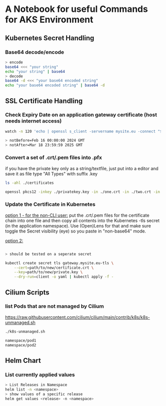 # A Notebook for useful Commands for AKS Environment

## Kubernetes Secret Handling

### Base64 decode/encode

```bash
> encode
base64 <<< "your string"
echo "your string" | base64
> decode
base64 -d <<< "your base64 encoded string"
echo "your base64 encoded string" | base64 -d
```

## SSL Certificate Handling

### Check Expiry Date on an application gateway certificate (host needs internet access)

```bash
watch -n 120 'echo | openssl s_client -servername mysite.eu -connect "$(dig +short mysite.eu)":443  2>/dev/null | openssl x509 -noout -dates'

> notBefore=Feb 16 00:00:00 2024 GMT
> notAfter=Mar 18 23:59:59 2025 GMT
```

### Convert a set of .crt/.pem files into .pfx 

if you have the private key only as a string/textfile, just put into a editor and save it as file type "All Types" with suffix .key

```bash
ls -ahl ./certificates

openssl pkcs12 -inkey ./privatekey.key -in ./one.crt -in ./two.crt -in ./three.pem -export -out mysite.de.pfx
```

### Update the Certificate in Kubernetes

<u>option 1 - for the non-CLI user:</u>
put the .crt/.pem files for the certificate chain into one file and then copy all contents into the Kubernetes -tls secret (in the application namespace). Use (Open)Lens for that and make sure toggle the Secret visibility (eye) so you paste in "non-base64" mode.

<u>option 2:</u>

```bash

> should be tested on a seperate secret

kubectl create secret tls gateway.mysite.eu-tls \
    --cert=path/to/new/certificate.crt \
    --key=path/to/new/private.key \
    --dry-run=client -o yaml | kubectl apply -f -

```

## Cilium Scripts

### list Pods that are not managed by Cilium 

https://raw.githubusercontent.com/cilium/cilium/main/contrib/k8s/k8s-unmanaged.sh

```bash
./k8s-unmanaged.sh

namespace/pod1
namespace/pod2
```

## Helm Chart

### List currently applied values

```bash
> List Releases in Namespace
helm list -n <namespace>
> show values of a specific release
helm get values <release> -n <namespace>
```

